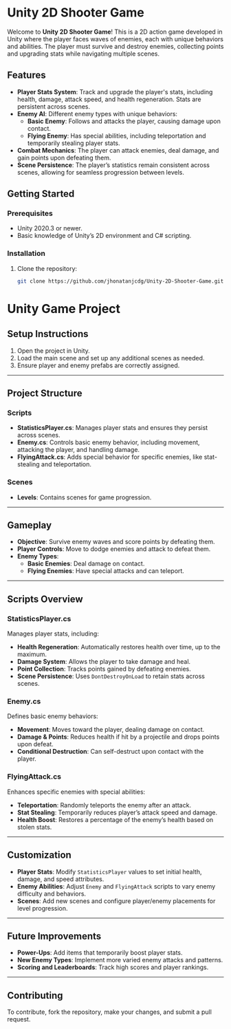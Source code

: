 # Unity 2D Shooter Game

Welcome to **Unity 2D Shooter Game**! This is a 2D action game developed in Unity where the player faces waves of enemies, each with unique behaviors and abilities. The player must survive and destroy enemies, collecting points and upgrading stats while navigating multiple scenes.

## Features

- **Player Stats System**: Track and upgrade the player's stats, including health, damage, attack speed, and health regeneration. Stats are persistent across scenes.
- **Enemy AI**: Different enemy types with unique behaviors:
  - **Basic Enemy**: Follows and attacks the player, causing damage upon contact.
  - **Flying Enemy**: Has special abilities, including teleportation and temporarily stealing player stats.
- **Combat Mechanics**: The player can attack enemies, deal damage, and gain points upon defeating them.
- **Scene Persistence**: The player’s statistics remain consistent across scenes, allowing for seamless progression between levels.

## Getting Started

### Prerequisites

- Unity 2020.3 or newer.
- Basic knowledge of Unity’s 2D environment and C# scripting.

### Installation

1. Clone the repository:
   ```bash
   git clone https://github.com/jhonatanjcdg/Unity-2D-Shooter-Game.git
   
# Unity Game Project

## Setup Instructions

1. Open the project in Unity.
2. Load the main scene and set up any additional scenes as needed.
3. Ensure player and enemy prefabs are correctly assigned.

---

## Project Structure

### Scripts
- **StatisticsPlayer.cs**: Manages player stats and ensures they persist across scenes.
- **Enemy.cs**: Controls basic enemy behavior, including movement, attacking the player, and handling damage.
- **FlyingAttack.cs**: Adds special behavior for specific enemies, like stat-stealing and teleportation.

### Scenes
- **Levels**: Contains scenes for game progression.

---

## Gameplay

- **Objective**: Survive enemy waves and score points by defeating them.
- **Player Controls**: Move to dodge enemies and attack to defeat them.
- **Enemy Types**:
  - **Basic Enemies**: Deal damage on contact.
  - **Flying Enemies**: Have special attacks and can teleport.

---

## Scripts Overview

### StatisticsPlayer.cs
Manages player stats, including:
- **Health Regeneration**: Automatically restores health over time, up to the maximum.
- **Damage System**: Allows the player to take damage and heal.
- **Point Collection**: Tracks points gained by defeating enemies.
- **Scene Persistence**: Uses `DontDestroyOnLoad` to retain stats across scenes.

### Enemy.cs
Defines basic enemy behaviors:
- **Movement**: Moves toward the player, dealing damage on contact.
- **Damage & Points**: Reduces health if hit by a projectile and drops points upon defeat.
- **Conditional Destruction**: Can self-destruct upon contact with the player.

### FlyingAttack.cs
Enhances specific enemies with special abilities:
- **Teleportation**: Randomly teleports the enemy after an attack.
- **Stat Stealing**: Temporarily reduces player’s attack speed and damage.
- **Health Boost**: Restores a percentage of the enemy’s health based on stolen stats.

---

## Customization

- **Player Stats**: Modify `StatisticsPlayer` values to set initial health, damage, and speed attributes.
- **Enemy Abilities**: Adjust `Enemy` and `FlyingAttack` scripts to vary enemy difficulty and behaviors.
- **Scenes**: Add new scenes and configure player/enemy placements for level progression.

---

## Future Improvements

- **Power-Ups**: Add items that temporarily boost player stats.
- **New Enemy Types**: Implement more varied enemy attacks and patterns.
- **Scoring and Leaderboards**: Track high scores and player rankings.

---

## Contributing

To contribute, fork the repository, make your changes, and submit a pull request.
